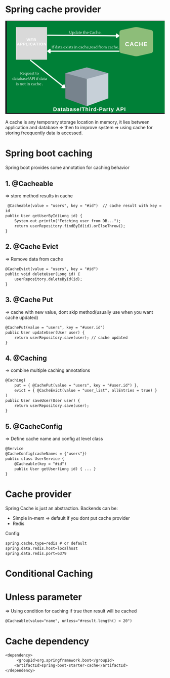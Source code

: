 # Spring cache provider

<img src='img/i8.png'  />

A cache is any temporary storage location in memory, it lies between application and database => then to improve system => using cache for storing freequently data is accessed.

# Spring boot caching

Spring boot provides some annotation for caching behavior

## 1. @Cacheable

=> store method results in cache

```
 @Cacheable(value = "users", key = "#id")  // cache result with key = id
public User getUserById(Long id) {
    System.out.println("Fetching user from DB...");
    return userRepository.findById(id).orElseThrow();
}
```

## 2. @Cache Evict

=> Remove data from cache

```
@CacheEvict(value = "users", key = "#id")
public void deleteUser(Long id) {
    userRepository.deleteById(id);
}
```

## 3. @Cache Put

=> cache with new value, dont skip method(usually use when you want cache updated)

```
@CachePut(value = "users", key = "#user.id")
public User updateUser(User user) {
    return userRepository.save(user); // cache updated
}
```

## 4. @Caching

=> combine multiple caching annotations

```
@Caching(
    put = { @CachePut(value = "users", key = "#user.id") },
    evict = { @CacheEvict(value = "user_list", allEntries = true) }
)
public User saveUser(User user) {
    return userRepository.save(user);
}
```


## 5. @CacheConfig

=> Define cache name and config at level class

```
@Service
@CacheConfig(cacheNames = {"users"})
public class UserService {
    @Cacheable(key = "#id")
    public User getUser(Long id) { ... }
}
```


# Cache provider

Spring Cache is just an abstraction. Backends can be:

- Simple in-mem => default if you dont put cache provider
- Redis 

Config:

```
spring.cache.type=redis # or default
spring.data.redis.host=localhost
spring.data.redis.port=6379
```

# Conditional Caching

# Unless parameter

=> Using condition for caching if true then result will be cached

```
@Cacheable(value="name", unless="#result.length() < 20")
```

# Cache dependency

```
<dependency>  
     <groupId>org.springframework.boot</groupId>  
    <artifactId>spring-boot-starter-cache</artifactId>  
</dependency>
```